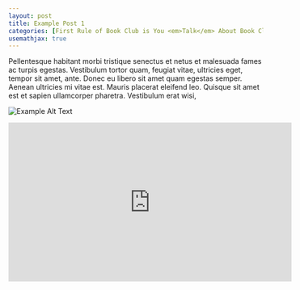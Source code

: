 ```yaml
---
layout: post
title: Example Post 1
categories: [First Rule of Book Club is You <em>Talk</em> About Book Club]
usemathjax: true
---
```


Pellentesque habitant morbi tristique senectus et netus et malesuada fames ac turpis egestas. Vestibulum tortor quam, feugiat vitae, ultricies eget, tempor sit amet, ante. Donec eu libero sit amet quam egestas semper. Aenean ultricies mi vitae est. Mauris placerat eleifend leo. Quisque sit amet est et sapien ullamcorper pharetra. Vestibulum erat wisi, 

![Example Alt Text](/images/Van-Gogh-2.jpg)

<iframe width="560" height="315" src="https://www.youtube.com/embed/l_T2I7Du-Tw" title="YouTube video player" frameborder="0" allow="accelerometer; autoplay; clipboard-write; encrypted-media; gyroscope; picture-in-picture" allowfullscreen></iframe>
